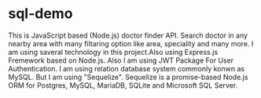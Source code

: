 # sql-demo
This is JavaScript based (Node.js) doctor finder API. Search doctor in any nearby area with many filtaring option like area, speciality and many more.
I am using saveral technology in this project.Also using Express.js Fremework based on Node.js. Also I am using JWT Package For 
User Authentication. I am using relation database system commonly konwn as MySQL. 
But I am using "Sequelize". Sequelize is a promise-based Node.js ORM for Postgres, MySQL, MariaDB, SQLite and Microsoft SQL Server.
